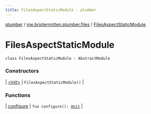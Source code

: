 ```yaml
---
title: FilesAspectStaticModule - plumber
---
```


[plumber](../../index.html) / [me.bristermitten.plumber.files](../index.html) / [FilesAspectStaticModule](./index.html)

# FilesAspectStaticModule

`class FilesAspectStaticModule : AbstractModule`

### Constructors

| [&lt;init&gt;](-init-.html) | `FilesAspectStaticModule()` |

### Functions

| [configure](configure.html) | `fun configure(): `[`Unit`](https://kotlinlang.org/api/latest/jvm/stdlib/kotlin/-unit/index.html) |

